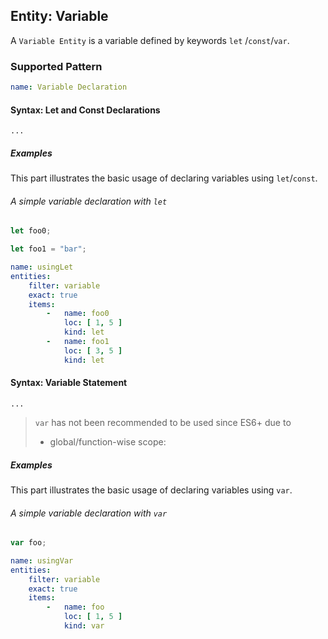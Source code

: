 ## Entity: Variable

A `Variable Entity` is a variable defined by keywords `let`
/`const`/`var`.

### Supported Pattern

```yaml
name: Variable Declaration
```

#### Syntax: Let and Const Declarations

```text
...
```

##### Examples

This part illustrates the basic usage of declaring variables
using `let`/`const`.

###### A simple variable declaration with `let`

```js
let foo0;

let foo1 = "bar";
```

```yaml
name: usingLet
entities:
    filter: variable
    exact: true
    items:
        -   name: foo0
            loc: [ 1, 5 ]
            kind: let
        -   name: foo1
            loc: [ 3, 5 ]
            kind: let
```

#### Syntax: Variable Statement

```text
...
```

> `var` has not been recommended to be used since ES6+ due to
>
> * global/function-wise scope:

##### Examples

This part illustrates the basic usage of declaring variables
using `var`.

###### A simple variable declaration with `var`

```js
var foo;
```

```yaml
name: usingVar
entities:
    filter: variable
    exact: true
    items:
        -   name: foo
            loc: [ 1, 5 ]
            kind: var
```
